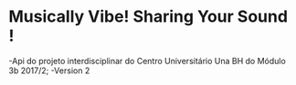 # Musically Vibe! Sharing Your Sound !

-Api do projeto interdisciplinar do Centro Universitário Una BH do Módulo 3b 2017/2;
-Version 2
